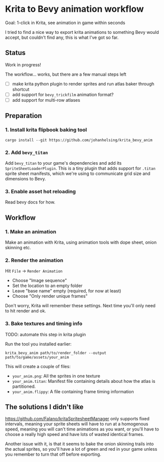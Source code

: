 # Krita to Bevy animation workflow

Goal: 1-click in Krita, see animation in game within seconds

I tried to find a nice way to export krita animations to something Bevy would
accept, but couldn't find any, this is what I've got so far.

## Status

Work in progress!

The workflow... works, but there are a few manual steps left

- [ ] make krita python plugin to render sprites and run atlas baker through
  shortcut
- [ ] add support for `bevy_trickfilm` animation format?
- [ ] add support for multi-row atlases

## Preparation

### 1. Install krita flipbook baking tool

```shell
cargo install --git https://github.com/johanhelsing/krita_bevy_anim
```

### 2. Add `bevy_titan`

Add `bevy_titan` to your game's dependencies and add its
`SpriteSheetLoaderPlugin`. This is a tiny plugin that adds support for `.titan`
sprite sheet manifests, which we're using to communicate grid size and
dimensions to Bevy.

### 3. Enable asset hot reloading

Read bevy docs for how.

## Workflow

### 1. Make an animation

Make an animation with Krita, using animation tools with dope sheet, onion
skinning etc.

### 2. Render the animation

Hit `File` -> `Render Animation`

- Choose "Image sequence"
- Set the location to an empty folder
- Leave "base name" empty (required, for now at least)
- Choose "Only render unique frames"

Don't worry, Krita will remember these settings. Next time you'll only need to
hit render and ok.

### 3. Bake textures and timing info

TODO: automate this step in krita plugin

Run the tool you installed earlier:

```shell
krita_bevy_anim path/to/render_folder --output path/to/game/assets/your_anim
```

This will create a couple of files:

- `your_anim.png`: All the sprites in one texture
- `your_anim.titan`: Manifest file containing details about how the atlas is
  partitioned.
- `your_anim.flippy`: A file containing frame timing information

## The solutions I didn't like

https://github.com/Falano/kritaSpritesheetManager only supports fixed
intervals, meaning your sprite sheets will have to run at a homogenous speed,
meaning you will can't time animations as you want, or you'll have to choose a
really high speed and have lots of wasted identical frames.

Another issue with it, is that it seems to bake the onion skinning trails into
the actual sprites, so you'll have a lot of green and red in your game unless
you remember to turn that off before exporting.

